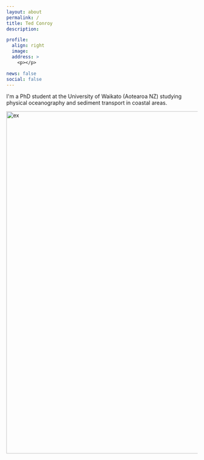 ```yaml
---
layout: about
permalink: /
title: Ted Conroy
description: 

profile:
  align: right
  image: 
  address: >
    <p></p>

news: false
social: false
---
```


I'm a PhD student at the University of Waikato (Aotearoa NZ) studying physical oceanography and sediment transport in coastal areas. 

<img src="/assets/img/sf_plume_s2.png" alt="ex" width="900"/>

